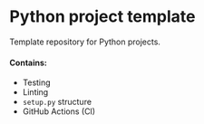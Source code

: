 # Python project template

Template repository for Python projects.

#### Contains:
* Testing
* Linting
* `setup.py` structure
* GitHub Actions (CI)
